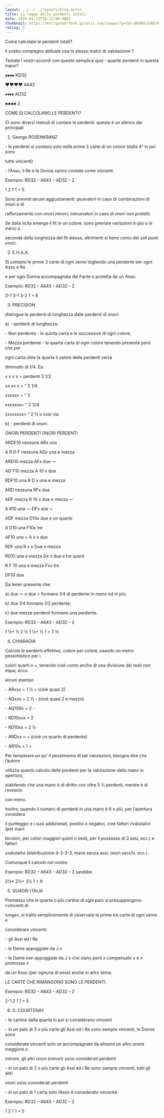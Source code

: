 ```yaml
---
layout: ../../../layouts/blog.astro
title: La legge delle perdenti totali
date: 2025-02-13T16:13:00.000Z
thumbnail: https://encrypted-tbn0.gstatic.com/images?q=tbn:ANd9GcSUNIYFfFAxvfRI2j_0J8tobR9bapyz6q53vA&s
rating: 5
---
```

Come calcolate le perdenti totali?

Il vostro compagno abituale usa lo stesso metro di valutazione ?

Testate i vostri accordi con questo semplice quiz : quante perdenti in questa mano?



♠♠♠♠ KD32

♥♥♥♥ A643

♦♦♦♦ AD32

♣♣♣♣ 2

COME SI CALCOLANO LE PERDENTI?

Ci sono diversi metodi di contare le perdenti: questo è un elenco dei principali

1. George ROSENKRANZ

\- le perdenti si contano solo nelle prime 3 carte di un colore (dalla 4^ in poi sono

tutte vincenti)

\- l’Asso, il Re e la Donna vanno contate come vincenti.

Esempio: RD32 – A643 – AD32 – 2

1 2 1 1 = 5

Sono previsti alcuni aggiustamenti: plusvalori in caso di combinazioni di onori o di

rafforzamento con onori minori; minusvalori in caso di onori non protetti.

Se dalla licita emerge il fit in un colore, sono previste variazioni in più o in meno a

seconda della lunghezza del fit stesso, altrimenti si tiene conto dei soli punti onori.

2. E.H.A.A.

Si contano le prime 3 carte di ogni seme togliendo una perdente per ogni Asso e Re

e per ogni Donna accompagnata dal Fante o protetta da un Asso.

Esempio: RD32 – A643 – AD32 – 2

3-1 3-1 3-2 1 = 6

3. PRECISION

distingue le perdenti di lunghezza dalle perdenti di onori:

a) - perdenti di lunghezza:

\- Non perdente - la quinta carta e le successive di ogni colore;

\- Mezza perdente - la quarta carta di ogni colore tenendo presente però che per

ogni carta oltre la quarta il valore delle perdenti verrà

diminuito di 1/4. Es:

x x x x = perdenti 3 1/2

xx xx x = “ 3 1/4

xxxxxx = “ 3

xxxxxxx= “ 2 3/4

xxxxxxxx= “ 2 ½ e cosi via.

b) - perdenti di onori:

ONORI PERDENTI ONORI PERDENTI

ARDF10 nessuna ARx una

A R D F nessuna ADx una e mezza

ARD10 mezza AFx due —

AD F10 mezza A 10 x due

RDF10 una R D x una e mezza

ARD nessuna RFx due

ARF mezza R 10 x due e mezza —

A R10 una — DFx due +

ADF mezza D10x due e un quarto

A D10 una F10x tre

AF10 una + A x x due

RDF una R x x Due e mezza

RD10 una e mezza Dx x due e tre quarti

R F 10 una e mezza Fxx tre

DF10 due

Da tener presente che:

a) due — o due + formano 1/4 di perdente in meno od in più;

b) due 1/4 formano 1/2 perdente;

c) due mezze perdenti formano una perdente.

Esempio: RD32 – A643 – AD32 – 2

1 ½+ ½ 2 ½ 1 ½+ ½ 1 = 7 ½

4. CHIARADIA

Calcola le perdenti effettive, colore per colore, usando un metro pessimistico per i

colori quarti o +, tenendo cioè conto anche di una divisione dei resti non equa; ecco

alcuni esempi:

\- ARxxx = 1 ½ + (cioè quasi 2)

\- AQxxx = 2 ½ - (cioè quasi 2 e mezzo)

\- AQ109x = 2 -

\- RD10xxx = 2

\- RD10xx = 2 ½

\- ARDxx = + (cioè un quarto di perdente)

\- AR10x = 1 +

Per temperare un po’ il pessimismo di tali valutazioni, bisogna dire che l’autore

utilizza questo calcolo delle perdenti per la valutazione della mano in apertura,

stabilendo che una mano è di diritto con oltre 5 ½ perdenti, mentre è di rovescio

con meno.

Inoltre, quando il numero di perdenti in una mano è 6 o più, per l’apertura considera

il punteggio e i suoi addizionali, positivi o negativi, cioè fattori rivalutativi (per mani

bicolori, per colori maggiori quinti o sesti, per il possesso di 3 assi, ecc.) e fattori

svalutativi (distribuzione 4-3-3-3, mano senza assi, onori secchi, ecc.).

Comunque il calcolo nel nostro

Esempio: RD32 – A643 – AD32 – 2 sarebbe

2½+ 2½+ 2½ 1 = 9

5. QUADRI ITALIA

Premesso che le quarte o più cartine di ogni palo si presuppongono «vincenti di

lunga», si tratta semplicemente di osservare le prime tre carte di ogni seme e

considerare vincenti:

\- gli Assi ed i Re

\- le Dame appoggiate da J x

\- le Dame non appoggiate da J x che siano però « compensate » e « promosse »

da un Asso (per ognuna di esse) anche in altro seme.

LE CARTE CHE RIMANGONO SONO LE PERDENTI.

Esempio: RD32 – A643 – AD32 – 2

2-1 2 1 1 = 5

6. D. COURTENAY

\- le cartine dalla quarta in poi si considerano vincenti

\- in un palo di 3 o più carte gli Assi ed i Re sono sempre vincenti, le Donne sono

considerate vincenti solo se accompagnate da almeno un altro onore maggiore o

minore, gli altri onori (minori) sono considerati perdenti

\- in un palo di 2 o più carte gli Assi ed i Re sono sempre vincenti, tutti gli altri

onori sono considerati perdenti

\- in un palo di 1 carta solo l’Asso è considerato vincente.

Esempio: RD32 – A643 – AD32 – 2

1 2 1 1 = 5

